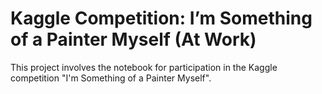 # Kaggle Competition: I’m Something of a Painter Myself (At Work)

This project involves the notebook for participation in the Kaggle competition "I'm Something of a Painter Myself".

